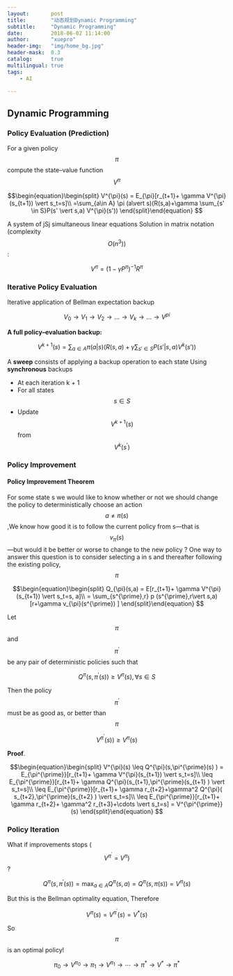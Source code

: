 ```yaml
---
layout:       post
title:        "动态规划Dynamic Programming"
subtitle:     "Dynamic Programming"
date:         2018-06-02 11:14:00
author:       "xuepro"
header-img:   "img/home_bg.jpg"
header-mask:  0.3
catalog:      true
multilingual: true
tags:
    - AI
    
---
```


##  Dynamic Programming

###  Policy Evaluation (Prediction)
For a given policy $$\pi$$ compute the state–value
function $$V^{\pi}$$

$$\begin{equation}\begin{split}
V^{\pi}(s) = E_{\pi}[r_{t+1}+ \gamma V^{\pi}(s_{t+1}) \vert s_t=s]\\ 
=\sum_{a\in A} \pi (a\vert s)(R(s,a)+\gamma \sum_{s' \in S}P(s' \vert s,a) V^{\pi}(s'))
\end{split}\end{equation} $$

A system of jSj simultaneous linear equations
Solution in matrix notation (complexity $$O(n^3))$$:

$$V^{\pi} = (1- \gamma P^{\pi})^{-1} R^{\pi}$$

### Iterative Policy Evaluation

Iterative application of Bellman expectation backup

$$V_0\rightarrow V_1\rightarrow V_2\rightarrow ...\rightarrow V_k\rightarrow ...\rightarrow V^{pi}$$

**A full policy–evaluation backup:**

$$V^{k+1}(s) =\sum_{a\in A} \pi (a\vert s)(R(s,a)+\gamma \sum_{s' \in S}P(s' \vert s,a) V^{k}(s'))$$


A **sweep** consists of applying a backup operation to each state
Using **synchronous** backups
 - At each iteration k + 1
 - For all states $$s\in S$$
 - Update $$V^{k+1}(s)$$ from $$V^{k}(s^{\prime})$$
 
### Policy Improvement

#### Policy Improvement Theorem

 For some state s we would like to know whether or not we should change the policy to deterministically choose an action $$a \neq \pi(s)$$,We know how good it is to follow the
current policy from s—that is $$v_{\pi}(s)$$—but would it be better or worse to change to the
new policy ? One way to answer this question is to consider selecting a in s and thereafter following the existing policy, $$\pi$$


$$\begin{equation}\begin{split}
Q_{\pi}(s,a) = E[r_{t+1}+ \gamma V^{\pi}(s_{t+1}) \vert s_t=s, a]\\ 
= \sum_{s^{\prime},r} p (s^{\prime},r\vert s,a) [r+\gamma v_{\pi}(s^{\prime}) ]
\end{split}\end{equation} $$

Let $$\pi$$ and $$\pi^{\prime}$$  be any pair of deterministic policies such that

 $$ Q^{\pi}(s,\pi^{\prime}(s))  \geq V^\pi(s), \forall s\in S$$
 
 
Then the policy $$\pi^{\prime}$$ must be as good as, or better than $$\pi$$
  
   $$V^{\pi^{\prime}} (s)) \geq V^\pi(s) $$
   
**Proof**.

$$\begin{equation}\begin{split}
V^{\pi}(s) \leq Q^{\pi}(s,\pi^{\prime}(s) )
= E_{\pi^{\prime}}[r_{t+1}+ \gamma V^{\pi}(s_{t+1}) \vert s_t=s]\\
\leq E_{\pi^{\prime}}[r_{t+1}+ \gamma Q^{\pi}(s_{t+1},\pi^{\prime}(s_{t+1} ) \vert s_t=s]\\
\leq E_{\pi^{\prime}}[r_{t+1}+ \gamma r_{t+2}+\gamma^2 Q^{\pi}( s_{t+2},\pi^{\prime}(s_{t+2} ) \vert s_t=s]\\
\leq E_{\pi^{\prime}}[r_{t+1}+ \gamma r_{t+2}+ \gamma^2 r_{t+3}+\cdots \vert s_t=s] = V^{\pi^{\prime}}(s)
\end{split}\end{equation} $$

### Policy Iteration

What if improvements stops ( $$V^{\pi^{\prime}} = V^{\pi} ) $$ ?

$$ Q^{\pi}(s,\pi^{\prime}(s))  = \max_{a\in A} Q^{\pi}(s,a)  =  Q^{\pi}(s,\pi(s)) = V^{\pi}(s) $$

But this is the Bellman optimality equation, Therefore

$$ V^{\pi}(s) = V^{\pi^{\prime}}(s) = V^*(s) $$

So $$\pi$$ is an optimal policy!

$$\pi_0 \rightarrow V^{\pi_0} \rightarrow \pi_1 \rightarrow V^{\pi_1}\rightarrow \cdots\rightarrow \pi^* \rightarrow V^* \rightarrow \pi^*  $$




